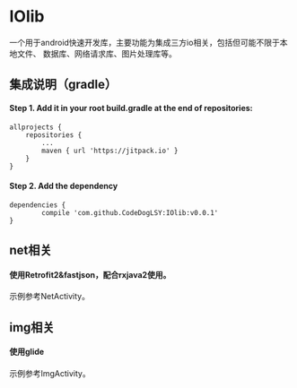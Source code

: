 # IOlib
一个用于android快速开发库，主要功能为集成三方io相关，包括但可能不限于本地文件、
数据库、网络请求库、图片处理库等。
## 集成说明（gradle）
#### Step 1. Add it in your root build.gradle at the end of repositories:

	allprojects {
		repositories {
			...
			maven { url 'https://jitpack.io' }
		}
	}
#### Step 2. Add the dependency
	dependencies {
	        compile 'com.github.CodeDogLSY:IOlib:v0.0.1'
	}

## net相关
#### 使用Retrofit2&fastjson，配合rxjava2使用。
示例参考NetActivity。
## img相关
#### 使用glide
示例参考ImgActivity。